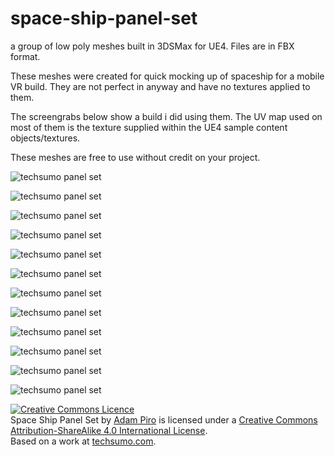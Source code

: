 # space-ship-panel-set
a group of low poly meshes built in 3DSMax for UE4. Files are in FBX format.

These meshes were created for quick mocking up of spaceship for a mobile VR build. They are not perfect in anyway and have no textures applied to them.

The screengrabs below show a build i did using them. The UV map used on most of them is the texture supplied within the UE4 sample content objects/textures.

These meshes are free to use without credit on your project.

![techsumo panel set](https://i.imgur.com/5yQaCQJ.jpg "techsumo panel set")

![techsumo panel set](https://i.imgur.com/VMPbXtE.jpg "techsumo panel set")

![techsumo panel set](https://i.imgur.com/pulfvxj.jpg "techsumo panel set")

![techsumo panel set](https://i.imgur.com/aj8xFbt.jpg "techsumo panel set")

![techsumo panel set](https://i.imgur.com/wJOJM6Z.jpg "techsumo panel set")

![techsumo panel set](https://i.imgur.com/RC6x9v7.jpg "techsumo panel set")

![techsumo panel set](https://i.imgur.com/XAteRMC.jpg "techsumo panel set")

![techsumo panel set](https://i.imgur.com/hS4KZdK.jpg "techsumo panel set")

![techsumo panel set](https://i.imgur.com/Pr5g2BQ.jpg "techsumo panel set")

![techsumo panel set](https://i.imgur.com/CexlvUp.jpg "techsumo panel set")

![techsumo panel set](https://i.imgur.com/Q1usggK.jpg "techsumo panel set")

![techsumo panel set](https://i.imgur.com/vIRthSJ.jpg "techsumo panel set")

<a rel="license" href="http://creativecommons.org/licenses/by-sa/4.0/"><img alt="Creative Commons Licence" style="border-width:0" src="https://i.creativecommons.org/l/by-sa/4.0/88x31.png" /></a><br /><span xmlns:dct="http://purl.org/dc/terms/" href="http://purl.org/dc/dcmitype/StillImage" property="dct:title" rel="dct:type">Space Ship Panel Set</span> by <a xmlns:cc="http://creativecommons.org/ns#" href="techsumo.com" property="cc:attributionName" rel="cc:attributionURL">Adam Piro</a> is licensed under a <a rel="license" href="http://creativecommons.org/licenses/by-sa/4.0/">Creative Commons Attribution-ShareAlike 4.0 International License</a>.<br />Based on a work at <a xmlns:dct="http://purl.org/dc/terms/" href="techsumo.com" rel="dct:source">techsumo.com</a>.

